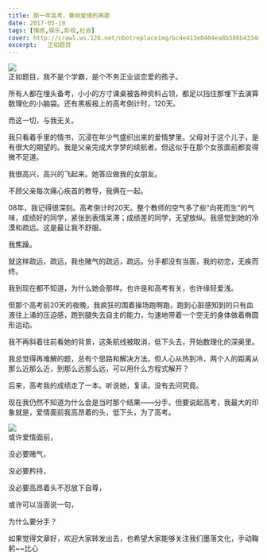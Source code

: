```yaml
---
title: 那一年高考，奏响爱情的离歌
date: 2017-05-19
tags: [情感,娱乐,影视,社会]
cover: http://crawl.ws.126.net/nbotreplaceimg/bc4e413e0404ea8b386b4334d5ba150d/478ecbe168791dd8726eb9754b36e2b2.jpg
excerpt:   正如题目
---
```

![](http://crawl.ws.126.net/nbotreplaceimg/bc4e413e0404ea8b386b4334d5ba150d/478ecbe168791dd8726eb9754b36e2b2.jpg)  
正如题目，我不是个学霸，是个不务正业谈恋爱的孩子。  

所有人都在埋头备考，小小的方寸课桌被各种资料占领，都足以挡住那埋下去演算数理化的小脑袋。还有黑板报上的高考倒计时，120天。

而这一切，与我无关。

我只看着手里的情书，沉浸在年少气盛织出来的爱情梦里。父母对于这个儿子，是有很大的期望的。我是父亲完成大学梦的续航者。但这似乎在那个女孩面前都变得微不足道。

我很高兴，高兴的飞起来。她答应做我的女朋友。

不顾父亲每次痛心疾首的教导，我俩在一起。

08年，我记得很深刻。高考倒计时20天。整个教师的空气多了些“向死而生”的气味，成绩好的同学，紧张到表情呆滞；成绩差的同学，无望放纵。我感觉到她的冷漠和疏远。这是最让我不舒服。

我焦躁。

就这样疏远，疏远，我也赌气的疏远，疏远。分手都没有当面，我的初恋，无疾而终。

我到现在都不知道，为什么她会那样。也许是和高考有关，也许缘轻爱浅。

但那个高考前20天的夜晚，我疯狂的围着操场跑啊跑，跑到心脏感知到的只有血液往上涌的压迫感，跑到腿失去自主的能力，匀速地带着一个空无的身体做着椭圆形运动。

我不再斜着往前看她的背景，这条航线被取消，低下头去，开始数理化的深奥里。

我总觉得再难解的题，总有个思路和解决方法。但人心从热到冷，两个人的距离从那么近那么近，到那么远那么远，可以用什么方程式解开？

后来，高考我的成绩走了一本。听说她，复读。没有去问究竟。

现在我仍然不知道为什么会是当时那个结果——分手。但要说起高考，我最大的印象就是，爱情面前我高昂着的头，低下头，为了高考。

![](http://crawl.ws.126.net/nbotreplaceimg/bc4e413e0404ea8b386b4334d5ba150d/6576926d3ec36bc7782d34f7759d6699.jpg)  
或许爱情面前，  

没必要赌气，

没必要矜持，

没必要高昂着头不忍放下自尊，

或许可以当面说一句，

为什么要分手？

如果觉得文章好，欢迎大家转发出去，也希望大家能够关注我们墨落文化，手动鞠躬~~比心

